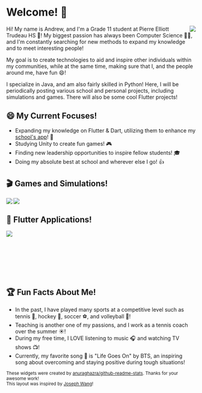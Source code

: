 # Welcome! 👋

<p>
  <a href="https://github.com/qiaoandrew">
    <img align="right" src="https://github-readme-stats.vercel.app/api/top-langs/?username=qiaoandrew&theme=radical"/>
  </a>
</p>

Hi! My name is Andrew, and I'm a Grade 11 student at Pierre Elliott Trudeau HS 🏫! My biggest passion has always been Computer Science 👨‍💻, and I'm constantly searching for new methods to expand my knowledge and to meet interesting people! 

My goal is to create technologies to aid and inspire other individuals within my communities, while at the same time, making sure that I, and the people around me, have fun 😄!

I specialize in Java, and am also fairly skilled in Python! Here, I will be periodically posting various school and personal projects, including simulations and games. There will also be some cool Flutter projects!

## 😄 My Current Focuses!
- Expanding my knowledge on Flutter & Dart, utilizing them to enhance my [school's app](https://www.trudeausac.com/app/)! 📱
- Studying Unity to create fun games! 🎮
- Finding new leadership opportunities to inspire fellow students! 🎓
- Doing my absolute best at school and wherever else I go! 👍

## 🎬 Games and Simulations!
<p>
  <a href="https://github.com/qiaoandrew/TheFourKingdoms">
    <img align="left" src="https://github-readme-stats.vercel.app/api/pin/?username=qiaoandrew&repo=TheFourKingdoms&bg_color=0C1324&text_color=7E98B0&title_color=AFC3E0&icon_color=7E98B0"/>
  </a>
  <a href="https://github.com/qiaoandrew/InventoryWidget">
    <img align="center" src="https://github-readme-stats.vercel.app/api/pin/?username=qiaoandrew&repo=InventoryWidget&theme=radical"/>
  </a>
</p> 

## 📱 Flutter Applications!
<p>
  <a href="https://github.com/qiaoandrew/ClubsQuiz">
    <img align="left" src="https://github-readme-stats.vercel.app/api/pin/?username=qiaoandrew&repo=ClubsQuiz&theme=radical"/>
  </a>
</p> <br><br><br><br><br><br><br>

## 🏆 Fun Facts About Me!
- In the past, I have played many sports at a competitive level such as tennis 🎾, hockey 🏒, soccer ⚽️, and volleyball 🏐!
- Teaching is another one of my passions, and I work as a tennis coach over the summer ☀️!
- During my free time, I LOVE listening to music 🎧 and watching TV shows 📺!
- Currently, my favorite song 🎵 is "Life Goes On" by BTS, an inspiring song about overcoming and staying positive during tough situations!

<sub>
  These widgets were created by <a href="https://github.com/anuraghazra/github-readme-stats">anuraghazra/github-readme-stats</a>. Thanks for your awesome work! <br>
  This layout was inspired by <a href="https://github.com/EmeraldEntities">Joseph Wang</a>! 
</sub>
